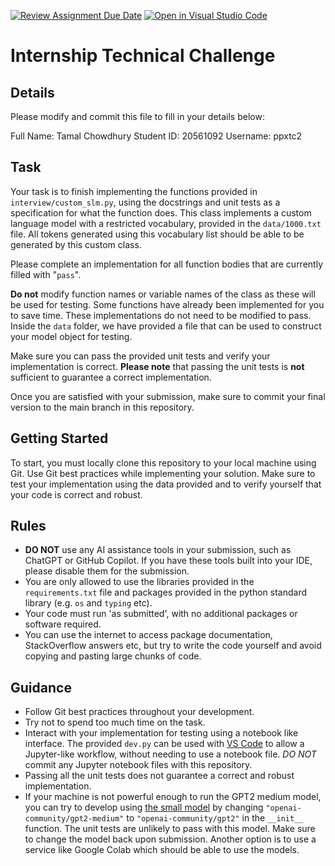 [![Review Assignment Due Date](https://classroom.github.com/assets/deadline-readme-button-24ddc0f5d75046c5622901739e7c5dd533143b0c8e959d652212380cedb1ea36.svg)](https://classroom.github.com/a/75onW-xB)
[![Open in Visual Studio Code](https://classroom.github.com/assets/open-in-vscode-718a45dd9cf7e7f842a935f5ebbe5719a5e09af4491e668f4dbf3b35d5cca122.svg)](https://classroom.github.com/online_ide?assignment_repo_id=13965125&assignment_repo_type=AssignmentRepo)
# Internship Technical Challenge

## Details

Please modify and commit this file to fill in your details below:

Full Name: Tamal Chowdhury
Student ID: 20561092
Username: ppxtc2


## Task

Your task is to finish implementing the functions provided in `interview/custom_slm.py`, using the docstrings and unit tests as a specification for what the function does. This class implements a custom language model with a restricted vocabulary, provided in the `data/1000.txt` file. All tokens generated using this vocabulary list should be able to be generated by this custom class.

Please complete an implementation for all function bodies that are currently filled with "`pass`".

**Do not** modify function names or variable names of the class as these will be used for testing. Some functions have already been implemented for you to save time. These implementations do not need to be modified to pass. Inside the `data` folder, we have provided a file that can be used to construct your model object for testing.

Make sure you can pass the provided unit tests and verify your implementation is correct. **Please note** that passing the unit tests is **not** sufficient to guarantee a correct implementation. 

Once you are satisfied with your submission, make sure to commit your final version to the main branch in this repository.

## Getting Started

To start, you must locally clone this repository to your local machine using Git. Use Git best practices while implementing your solution. Make sure to test your implementation using the data provided and to verify yourself that your code is correct and robust.

## Rules

- **DO NOT** use any AI assistance tools in your submission, such as ChatGPT or GitHub Copilot. If you have these tools built into your IDE, please disable them for the submission.
- You are only allowed to use the libraries provided in the `requirements.txt` file and packages provided in the python standard library (e.g. `os` and `typing` etc).
- Your code must run 'as submitted', with no additional packages or software required.
- You can use the internet to access package documentation, StackOverflow answers etc, but try to write the code yourself and avoid copying and pasting large chunks of code.

## Guidance

- Follow Git best practices throughout your development.
- Try not to spend too much time on the task.
- Interact with your implementation for testing using a notebook like interface. The provided `dev.py` can be used with [VS Code](https://code.visualstudio.com/docs/python/jupyter-support-py) to allow a Jupyter-like workflow, without needing to use a notebook file. *DO NOT* commit any Jupyter notebook files with this repository.
- Passing all the unit tests does not guarantee a correct and robust implementation.
- If your machine is not powerful enough to run the GPT2 medium model, you can try to develop using [the small model](https://huggingface.co/openai-community/gpt2) by changing `"openai-community/gpt2-medium"` to `"openai-community/gpt2"` in the `__init__` function. The unit tests are unlikely to pass with this model. Make sure to change the model back upon submission. Another option is to use a service like Google Colab which should be able to use the models.